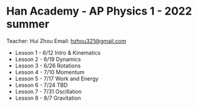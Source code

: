 # Han Academy - AP Physics 1 - 2022 summer

Teacher: Hui Zhou
Email:   hzhou321@gmail.com

* Lesson 1 - 6/12
    Intro & Kinematics
* Lesson 2 - 6/19
    Dynamics
* Lesson 3 - 6/26
    Rotations
* Lesson 4 - 7/10
    Momentum
* Lesson 5 - 7/17
    Work and Energy
* Lesson 6 - 7/24
    TBD
* Lesson 7 - 7/31
    Oscillation
* Lesson 8 - 8/7
    Gravitation
